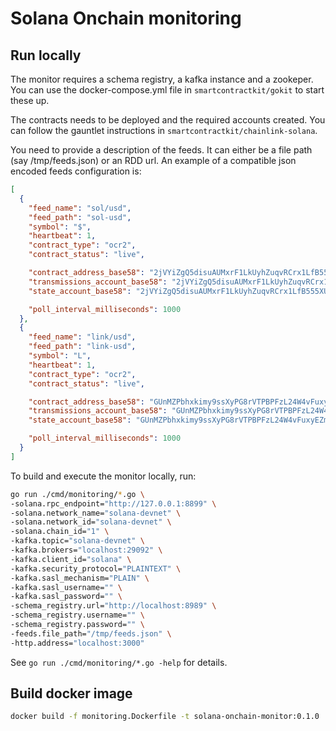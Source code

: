 # Solana Onchain monitoring


## Run locally

The monitor requires a schema registry, a kafka instance and a zookeper.
You can use the docker-compose.yml file in `smartcontractkit/gokit` to start these up.

The contracts needs to be deployed and the required accounts created.
You can follow the gauntlet instructions in `smartcontractkit/chainlink-solana`.

You need to provide a description of the feeds. It can either be a file path (say /tmp/feeds.json) or an RDD url.
An example of a compatible json encoded feeds configuration is:
```json
[
  {
    "feed_name": "sol/usd",
    "feed_path": "sol-usd",
    "symbol": "$",
    "heartbeat": 1,
    "contract_type": "ocr2",
    "contract_status": "live",

    "contract_address_base58": "2jVYiZgQ5disuAUMxrF1LkUyhZuqvRCrx1LfB555XUUv",
    "transmissions_account_base58": "2jVYiZgQ5disuAUMxrF1LkUyhZuqvRCrx1LfB555XUUv",
    "state_account_base58": "2jVYiZgQ5disuAUMxrF1LkUyhZuqvRCrx1LfB555XUUv",

    "poll_interval_milliseconds": 1000
  },
  {
    "feed_name": "link/usd",
    "feed_path": "link-usd",
    "symbol": "L",
    "heartbeat": 1,
    "contract_type": "ocr2",
    "contract_status": "live",

    "contract_address_base58": "GUnMZPbhxkimy9ssXyPG8rVTPBPFzL24W4vFuxyEZm66",
    "transmissions_account_base58": "GUnMZPbhxkimy9ssXyPG8rVTPBPFzL24W4vFuxyEZm66",
    "state_account_base58": "GUnMZPbhxkimy9ssXyPG8rVTPBPFzL24W4vFuxyEZm66",

    "poll_interval_milliseconds": 1000
  }
]
```

To build and execute the monitor locally, run:

```bash
go run ./cmd/monitoring/*.go \
-solana.rpc_endpoint="http://127.0.0.1:8899" \
-solana.network_name="solana-devnet" \
-solana.network_id="solana-devnet" \
-solana.chain_id="1" \
-kafka.topic="solana-devnet" \
-kafka.brokers="localhost:29092" \
-kafka.client_id="solana" \
-kafka.security_protocol="PLAINTEXT" \
-kafka.sasl_mechanism="PLAIN" \
-kafka.sasl_username="" \
-kafka.sasl_password="" \
-schema_registry.url="http://localhost:8989" \
-schema_registry.username="" \
-schema_registry.password="" \
-feeds.file_path="/tmp/feeds.json" \
-http.address="localhost:3000"
```

See `go run ./cmd/monitoring/*.go -help` for details.

## Build docker image

```bash
docker build -f monitoring.Dockerfile -t solana-onchain-monitor:0.1.0 .
```
